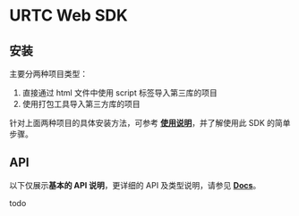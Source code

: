 # URTC Web SDK

## 安装

主要分两种项目类型：

1. 直接通过 html 文件中使用 script 标签导入第三库的项目
2. 使用打包工具导入第三方库的项目

针对上面两种项目的具体安装方法，可参考 **[使用说明](./Manual.md)**，并了解使用此 SDK 的简单步骤。
 
## API

以下仅展示**基本的 API 说明**，更详细的 API 及类型说明，请参见 **[Docs](https://ucloud.github.io/urtc-sdk-web)**。

todo
